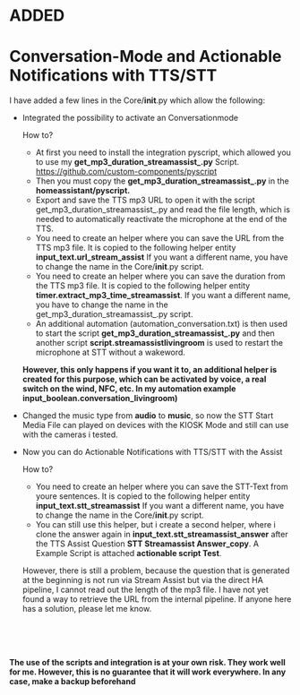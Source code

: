 # ADDED 
# Conversation-Mode and Actionable Notifications with TTS/STT

I have added a few lines in the Core/__init__.py which allow the following:
- Integrated the possibility to activate an Conversationmode<p>
How to?<br>
   - At first you need to install the integration pyscript, which allowed you to use my **get_mp3_duration_streamassist_.py** Script. https://github.com/custom-components/pyscript
   - Then you must copy the **get_mp3_duration_streamassist_.py** in the **homeassistant/pyscript.**
   - Export and save the TTS mp3 URL to open it with the script get_mp3_duration_streamassist_.py and read the file length, which is needed to automatically reactivate the microphone at the end of the TTS.
   - You need to create an helper where you can save the URL from the TTS mp3 file. It is copied to the following helper entity **input_text.url_stream_assist** If you want a different name, you have to change the name in the Core/__init__.py script.   
   - You need to create an helper where you can save the duration from the TTS mp3 file. It is copied to the following helper entity **timer.extract_mp3_time_streamassist**. If you want a different name, you have to change the name in the get_mp3_duration_streamassist_.py script.
   - An additional automation (automation_conversation.txt) is then used to start the script **get_mp3_duration_streamassist_.py** and then another script **script.streamassistlivingroom** is used to restart the microphone at STT without a wakeword.<br>

   **However, this only happens if you want it to, an additional helper is created for this purpose, which can be activated by voice, a real switch on the wind, NFC, etc. In my automation example input_boolean.conversation_livingroom)**

- Changed the music type from **audio** to **music**, so now the STT Start Media File can played on devices with the KIOSK Mode and still can use with the cameras i tested.

- Now you can do Actionable Notifications with TTS/STT with the Assist

   How to?<br>
   - You need to create an helper where you can save the STT-Text from youre sentences. It is copied to the following helper entity **input_text.stt_streamassist** If you want a different name, you have to change the name in the Core/__init__.py script.
   - You can still use this helper, but i create a second helper, where i clone the answer again in **input_text.stt_streamassist_answer** after the TTS Assist Question **STT Streamassist Answer_copy**. A Example Script is attached **actionable script Test**.<br>

   However, there is still a problem, because the question that is generated at the beginning is not run via Stream Assist but via the direct HA pipeline, I cannot read out the length of the mp3 file. I have not yet found a way to retrieve the URL from the internal pipeline. If anyone here has a solution, please let me know.
<br>
<br>
<br>

**The use of the scripts and integration is at your own risk. They work well for me. However, this is no guarantee that it will work everywhere. In any case, make a backup beforehand**


